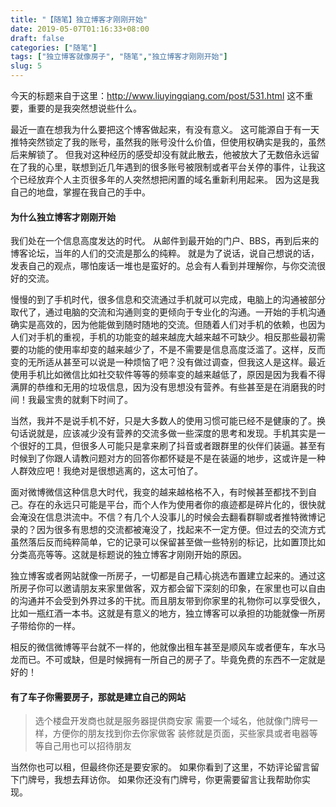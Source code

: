 ```yaml
---
title: "【随笔】独立博客才刚刚开始"
date: 2019-05-07T01:16:33+08:00
draft: false
categories: ["随笔"]
tags: ["独立博客就像房子", "随笔","独立博客才刚刚开始"]
slug: 5
---
```




今天的标题来自于这里：http://www.liuyingqiang.com/post/531.html   这不重要，重要的是我突然想说些什么。

最近一直在想我为什么要把这个博客做起来，有没有意义。
这可能源自于有一天推特突然锁定了我的账号，虽然我的账号没什么价值，但使用权确实是我的，虽然后来解锁了。
但我对这种经历的感受却没有就此散去，他被放大了无数倍永远留在了我的心里，联想到近几年遇到的很多账号被限制或者平台关停的事件，让我这个已经放弃个人主页很多年的人突然想把闲置的域名重新利用起来。
因为这是我自己的地盘，掌握在我自己的手中。

#### 为什么独立博客才刚刚开始

我们处在一个信息高度发达的时代。
从邮件到最开始的门户、BBS，再到后来的博客论坛，当年的人们的交流是那么的纯粹。
就是为了说话，说自己想说的话，发表自己的观点，哪怕废话一堆也是蛮好的。总会有人看到并理解你，与你交流很好的交流。

慢慢的到了手机时代，很多信息和交流通过手机就可以完成，电脑上的沟通被部分取代了，通过电脑的交流和沟通则变的更倾向于专业化的沟通。一开始的手机沟通确实是高效的，因为他能做到随时随地的交流。但随着人们对手机的依赖，也因为人们对手机的重视，手机的功能变的越来越庞大越来越不可缺少。相反那些最初需要的功能的使用率却变的越来越少了，不是不需要是信息高度泛滥了。这样，反而变的无所适从甚至可以说是一种烦恼了吧？没有做过调查，但我这人是这样。最近使用手机比如微信比如社交软件等等的频率变的越来越低了，原因是因为我看不得满屏的恭维和无用的垃圾信息，因为没有思想没有营养。有些甚至是在消磨我的时间！我最宝贵的就剩下时间了。

当然，我并不是说手机不好，只是大多数人的使用习惯可能已经不是健康的了。换句话说就是，应该减少没有营养的交流多做一些深度的思考和发现。手机其实是一个很好的工具，但很多人可能只是拿来刷了抖音或者跟群里的伙伴们装逼。甚至有时候到了你跟人请教问题对方的回答你都怀疑是不是在装逼的地步，这或许是一种人群效应吧！我绝对是很想逃离的，这太可怕了。

面对微博微信这种信息大时代，我变的越来越格格不入，有时候甚至都找不到自己。存在的永远只可能是平台，而个人作为使用者你的痕迹都是碎片化的，很快就会淹没在信息洪流中。不信？有几个人没事儿的时候会去翻看群聊或者推特微博记录的？因为很多有思想的交流都被淹没了，找起来不一定方便。但过去的交流方式虽然落后反而纯粹简单，它的记录可以保留甚至做一些特别的标记，比如置顶比如分类高亮等等。这就是标题说的独立博客才刚刚开始的原因。

独立博客或者网站就像一所房子，一切都是自己精心挑选布置建立起来的。通过这所房子你可以邀请朋友来家里做客，双方都会留下深刻的印象，在家里也可以自由的沟通并不会受到外界过多的干扰。而且朋友带到你家里的礼物你可以享受很久，比如一瓶红酒一本书。这就是有意义的地方，独立博客可以承担的功能就像一所房子带给你的一样。

相反的微信微博等平台就不一样的，他就像出租车甚至是顺风车或者便车，车水马龙而已。不可或缺，但是时候拥有一所自己的房子了。毕竟免费的东西不一定就是好的！

#### 有了车子你需要房子，那就是建立自己的网站

> 选个楼盘开发商也就是服务器提供商安家
> 需要一个域名，他就像门牌号一样，方便你的朋友找到你去你家做客
> 装修就是页面，买些家具或者电器等等自己用也可以招待朋友

当然你也可以租，但最终你还是要安家的。
如果你看到了这里，不妨评论留言留下门牌号，我想去拜访你。
如果你还没有门牌号，你更需要留言让我帮助你实现。